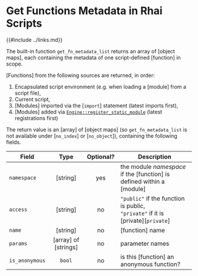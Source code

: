 Get Functions Metadata in Rhai Scripts
=====================================

{{#include ../links.md}}


The built-in function `get_fn_metadata_list` returns an array of [object maps], each containing the
metadata of one script-defined [function] in scope.

[Functions] from the following sources are returned, in order:

1) Encapsulated script environment (e.g. when loading a [module] from a script file),
2) Current script,
3) [Modules] imported via the [`import`] statement (latest imports first),
4) [Modules] added via [`Engine::register_static_module`]({{rootUrl}}/rust/modules/create.md) (latest registrations first)

The return value is an [array] of [object maps] (so `get_fn_metadata_list` is not available under
[`no_index`] or [`no_object`]), containing the following fields.

| Field          |         Type         | Optional? | Description                                                                         |
| -------------- | :------------------: | :-------: | ----------------------------------------------------------------------------------- |
| `namespace`    |       [string]       |    yes    | the module _namespace_ if the [function] is defined within a [module]               |
| `access`       |       [string]       |    no     | `"public"` if the function is public,<br/>`"private"` if it is [private][`private`] |
| `name`         |       [string]       |    no     | [function] name                                                                     |
| `params`       | [array] of [strings] |    no     | parameter names                                                                     |
| `is_anonymous` |        `bool`        |    no     | is this [function] an anonymous function?                                           |
